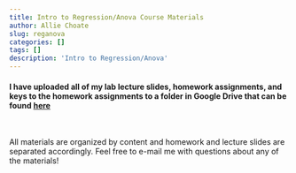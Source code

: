 ```yaml
---
title: Intro to Regression/Anova Course Materials
author: Allie Choate
slug: reganova
categories: []
tags: []
description: 'Intro to Regression/Anova'
---
```



#### I have uploaded all of my lab lecture slides, homework assignments, and keys to the homework assignments to a folder in Google Drive that can be found [here](https://drive.google.com/open?id=1zijtCtWW7uKf8kKItYlk_1OHGpkQ-3vM)


<br> 

All materials are organized by content and homework and lecture slides are separated accordingly. Feel free to e-mail me with questions about any of the materials!